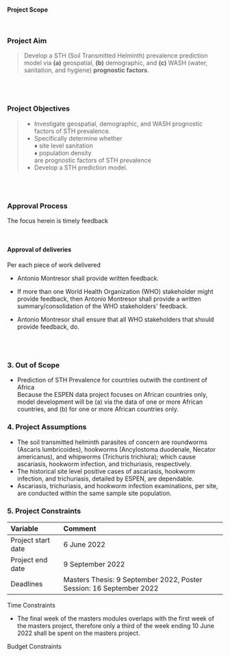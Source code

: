 <br>

**Project Scope**

<br>


### Project Aim

> Develop a STH (Soil Transmitted Helminth) prevalence prediction model via **(a)** geospatial, **(b)** demographic, and 
> **(c)** WASH (water, sanitation, and hygiene) **prognostic factors**.

<br>
<br>

### Project Objectives

> * Investigate geospatial, demographic, and WASH prognostic factors of STH prevalence.
> * Specifically determine whether <br>
    &diams; site level sanitation <br>
    &diams; population density <br>
>   are prognostic factors of STH prevalence
> * Develop a STH prediction model. 

<br>
<br>

### Approval Process

The focus herein is timely feedback

<br>

#### Approval of deliveries

Per each piece of work delivered

* Antonio Montresor shall provide written feedback.
  
* If more than one World Health Organization (WHO) stakeholder might provide feedback, then Antonio Montresor 
  shall provide a written summary/consolidation of the WHO stakeholders' feedback. 
  
* Antonio Montresor shall ensure that all WHO stakeholders that should provide feedback, do.

<br>
<br>


### 3. Out of Scope

* Prediction of STH Prevalence for countries outwith the continent of Africa <br>
  Because the ESPEN data project focuses on African countries only, model development will be (a) via the data of one or
  more African countries, and (b) for one or more African countries only.




### 4. Project Assumptions

* The soil transmitted helminth parasites of concern are roundworms (Ascaris lumbricoides), hookworms 
  (Ancylostoma duodenale, Necator americanus), and whipworms (Trichuris trichiura); which cause 
  ascariasis, hookworm infection, and trichuriasis, respectively.
* The historical site level positive cases of ascariasis, hookworm infection, and trichuriasis, detailed by ESPEN, are dependable.
* Ascariasis, trichuriasis, and hookworm infection examinations, per site, are conducted within the same sample site population.


### 5. Project Constraints

Variable | Comment
:--- | :---
Project start date | 6 June 2022
Project end date | 9 September 2022
Deadlines | Masters Thesis: 9 September 2022, Poster Session: 16 September 2022


Time Constraints

* The final week of the masters modules overlaps with the first week of the masters project, therefore only a third of the week 
  ending 10 June 2022 shall be spent on the masters project.


Budget Constraints
